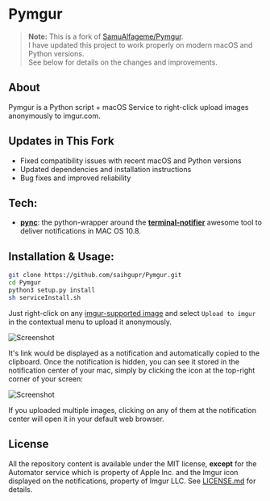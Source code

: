 # Pymgur

> **Note:** This is a fork of [SamuAlfageme/Pymgur](https://github.com/SamuAlfageme/Pymgur).  
> I have updated this project to work properly on modern macOS and Python versions.  
> See below for details on the changes and improvements.

## About

Pymgur is a Python script + macOS Service to right-click upload images anonymously to imgur.com.

## Updates in This Fork

- Fixed compatibility issues with recent macOS and Python versions
- Updated dependencies and installation instructions
- Bug fixes and improved reliability

## Tech:
* [**pync**][pync]: the python-wrapper around the [**terminal-notifier**][trmn] awesome tool to deliver notifications in MAC OS 10.8.

## Installation & Usage: 
```bash
git clone https://github.com/saihgupr/Pymgur.git
cd Pymgur
python3 setup.py install
sh serviceInstall.sh

```
Just right-click on any [imgur-supported image][imgsup] and select `Upload to imgur` in the contextual menu to upload it anonymously.

![Screenshot](http://i.imgur.com/omEeUhl.png)

It's link would be displayed as a notification and automatically copied to the clipboard. Once the notification is hidden, you can see it stored in the notification center of your mac, simply by clicking the icon at the top-right corner of your screen:

![Screenshot](http://i.imgur.com/b9I4ddO.png)

If you uploaded multiple images, clicking on any of them at the notification center will open it in your default web browser.

## License
All the repository content is available under the MIT license, **except** for the Automator service which is property of Apple Inc. and the Imgur icon displayed on the notifications, property of Imgur LLC.
See [LICENSE.md][license] for details.

[imgur]: http://imgur.com/
[pync]: https://github.com/setem/pync
[imgsup]: http://imgur.com/help/uploading
[trmn]: https://github.com/alloy/terminal-notifier
[license]: https://raw.github.com/SamuAlfageme/Pymgur/master/LICENSE.md

